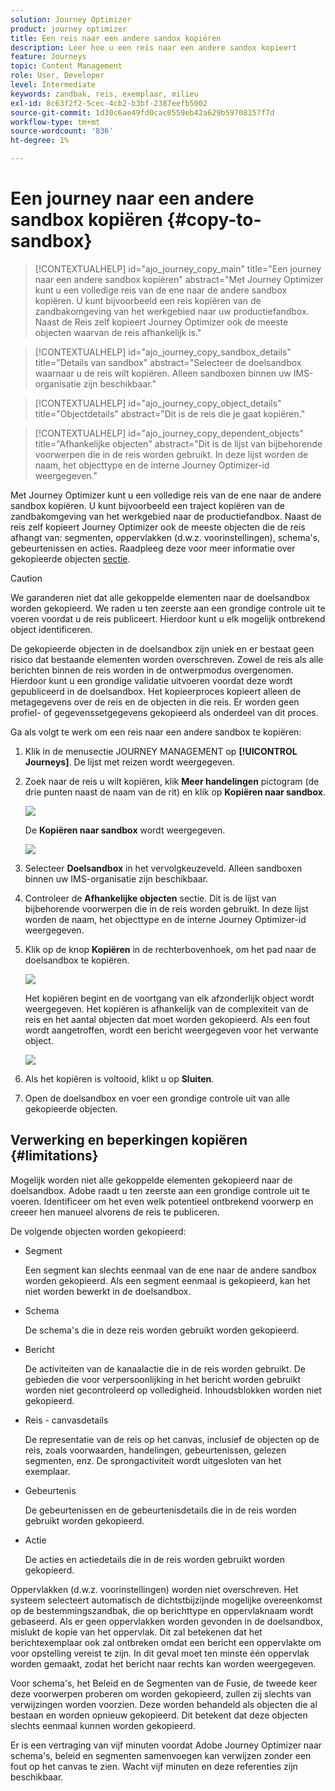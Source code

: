 ```yaml
---
solution: Journey Optimizer
product: journey optimizer
title: Een reis naar een andere sandox kopiëren
description: Leer hoe u een reis naar een andere sandox kopieert
feature: Journeys
topic: Content Management
role: User, Developer
level: Intermediate
keywords: zandbak, reis, exemplaar, milieu
exl-id: 8c63f2f2-5cec-4cb2-b3bf-2387eefb5002
source-git-commit: 1d30c6ae49fd0cac0559eb42a629b59708157f7d
workflow-type: tm+mt
source-wordcount: '836'
ht-degree: 1%

---
```


# Een journey naar een andere sandbox kopiëren {#copy-to-sandbox}

>[!CONTEXTUALHELP]
>id="ajo_journey_copy_main"
>title="Een journey naar een andere sandbox kopiëren"
>abstract="Met Journey Optimizer kunt u een volledige reis van de ene naar de andere sandbox kopiëren. U kunt bijvoorbeeld een reis kopiëren van de zandbakomgeving van het werkgebied naar uw productiefandbox. Naast de Reis zelf kopieert Journey Optimizer ook de meeste objecten waarvan de reis afhankelijk is."

>[!CONTEXTUALHELP]
>id="ajo_journey_copy_sandbox_details"
>title="Details van sandbox"
>abstract="Selecteer de doelsandbox waarnaar u de reis wilt kopiëren. Alleen sandboxen binnen uw IMS-organisatie zijn beschikbaar."

>[!CONTEXTUALHELP]
>id="ajo_journey_copy_object_details"
>title="Objectdetails"
>abstract="Dit is de reis die je gaat kopiëren."

>[!CONTEXTUALHELP]
>id="ajo_journey_copy_dependent_objects"
>title="Afhankelijke objecten"
>abstract="Dit is de lijst van bijbehorende voorwerpen die in de reis worden gebruikt. In deze lijst worden de naam, het objecttype en de interne Journey Optimizer-id weergegeven."

Met Journey Optimizer kunt u een volledige reis van de ene naar de andere sandbox kopiëren. U kunt bijvoorbeeld een traject kopiëren van de zandbakomgeving van het werkgebied naar de productiefandbox. Naast de reis zelf kopieert Journey Optimizer ook de meeste objecten die de reis afhangt van: segmenten, oppervlakken (d.w.z. voorinstellingen), schema&#39;s, gebeurtenissen en acties. Raadpleeg deze voor meer informatie over gekopieerde objecten [sectie](#limitations).

>[!CAUTION]
>
>We garanderen niet dat alle gekoppelde elementen naar de doelsandbox worden gekopieerd. We raden u ten zeerste aan een grondige controle uit te voeren voordat u de reis publiceert. Hierdoor kunt u elk mogelijk ontbrekend object identificeren.

De gekopieerde objecten in de doelsandbox zijn uniek en er bestaat geen risico dat bestaande elementen worden overschreven. Zowel de reis als alle berichten binnen de reis worden in de ontwerpmodus overgenomen. Hierdoor kunt u een grondige validatie uitvoeren voordat deze wordt gepubliceerd in de doelsandbox. Het kopieerproces kopieert alleen de metagegevens over de reis en de objecten in die reis. Er worden geen profiel- of gegevenssetgegevens gekopieerd als onderdeel van dit proces.

Ga als volgt te werk om een reis naar een andere sandbox te kopiëren:

1. Klik in de menusectie JOURNEY MANAGEMENT op **[!UICONTROL Journeys]**. De lijst met reizen wordt weergegeven.

2. Zoek naar de reis u wilt kopiëren, klik **Meer handelingen** pictogram (de drie punten naast de naam van de rit) en klik op **Kopiëren naar sandbox**.

   ![](assets/copy-sandbox1.png)

   De **Kopiëren naar sandbox** wordt weergegeven.

   ![](assets/copy-sandbox2.png)

3. Selecteer **Doelsandbox** in het vervolgkeuzeveld. Alleen sandboxen binnen uw IMS-organisatie zijn beschikbaar.

4. Controleer de **Afhankelijke objecten** sectie. Dit is de lijst van bijbehorende voorwerpen die in de reis worden gebruikt. In deze lijst worden de naam, het objecttype en de interne Journey Optimizer-id weergegeven.

5. Klik op de knop **Kopiëren** in de rechterbovenhoek, om het pad naar de doelsandbox te kopiëren.

   ![](assets/copy-sandbox3.png)

   Het kopiëren begint en de voortgang van elk afzonderlijk object wordt weergegeven. Het kopiëren is afhankelijk van de complexiteit van de reis en het aantal objecten dat moet worden gekopieerd. Als een fout wordt aangetroffen, wordt een bericht weergegeven voor het verwante object.

   ![](assets/copy-sandbox4.png)

6. Als het kopiëren is voltooid, klikt u op **Sluiten**.

7. Open de doelsandbox en voer een grondige controle uit van alle gekopieerde objecten.

## Verwerking en beperkingen kopiëren {#limitations}

Mogelijk worden niet alle gekoppelde elementen gekopieerd naar de doelsandbox. Adobe raadt u ten zeerste aan een grondige controle uit te voeren. Identificeer om het even welk potentieel ontbrekend voorwerp en creeer hen manueel alvorens de reis te publiceren.

De volgende objecten worden gekopieerd:

* Segment

   Een segment kan slechts eenmaal van de ene naar de andere sandbox worden gekopieerd. Als een segment eenmaal is gekopieerd, kan het niet worden bewerkt in de doelsandbox.

* Schema

   De schema&#39;s die in deze reis worden gebruikt worden gekopieerd.

* Bericht

   De activiteiten van de kanaalactie die in de reis worden gebruikt. De gebieden die voor verpersoonlijking in het bericht worden gebruikt worden niet gecontroleerd op volledigheid. Inhoudsblokken worden niet gekopieerd.

* Reis - canvasdetails

   De representatie van de reis op het canvas, inclusief de objecten op de reis, zoals voorwaarden, handelingen, gebeurtenissen, gelezen segmenten, enz. De sprongactiviteit wordt uitgesloten van het exemplaar.

* Gebeurtenis

   De gebeurtenissen en de gebeurtenisdetails die in de reis worden gebruikt worden gekopieerd.

* Actie

   De acties en actiedetails die in de reis worden gebruikt worden gekopieerd.

Oppervlakken (d.w.z. voorinstellingen) worden niet overschreven. Het systeem selecteert automatisch de dichtstbijzijnde mogelijke overeenkomst op de bestemmingszandbak, die op berichttype en oppervlaknaam wordt gebaseerd. Als er geen oppervlakken worden gevonden in de doelsandbox, mislukt de kopie van het oppervlak. Dit zal betekenen dat het berichtexemplaar ook zal ontbreken omdat een bericht een oppervlakte om voor opstelling vereist te zijn. In dit geval moet ten minste één oppervlak worden gemaakt, zodat het bericht naar rechts kan worden weergegeven.

Voor schema&#39;s, het Beleid en de Segmenten van de Fusie, de tweede keer deze voorwerpen proberen om worden gekopieerd, zullen zij slechts van verwijzingen worden voorzien. Deze worden behandeld als objecten die al bestaan en worden opnieuw gekopieerd. Dit betekent dat deze objecten slechts eenmaal kunnen worden gekopieerd.

Er is een vertraging van vijf minuten voordat Adobe Journey Optimizer naar schema&#39;s, beleid en segmenten samenvoegen kan verwijzen zonder een fout op het canvas te zien. Wacht vijf minuten en deze referenties zijn beschikbaar.
